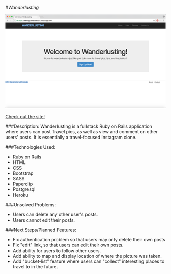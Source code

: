 #_Wanderlusting_

![wanderlusting](https://github.com/KnowledgeMC/wanderlusting/blob/master/app/assets/images/Wanderlusting.png?raw=true)

[Check out the site!](https://thawing-sands-66031.herokuapp.com/)

###Description:
Wanderlusting is a fullstack Ruby on Rails application where users can post Travel pics, as well as view and comment on other users' posts.  It is essentially a travel-focused Instagram clone. 

###Technologies Used:
* Ruby on Rails 
* HTML
* CSS
* Bootstrap
* SASS
* Paperclip
* Postgresql
* Heroku

###Unsolved Problems:
* Users can delete any other user's posts.
* Users cannot edit their posts.

###Next Steps/Planned Features:
* Fix authentication problem so that users may only delete their own posts
* Fix "edit" link, so that users can edit their own posts.
* Add ability for users to follow other users.
* Add ability to map and display location of where the picture was taken.
* Add "bucket-list" feature where users can "collect" interesting places to travel to in the future. 

